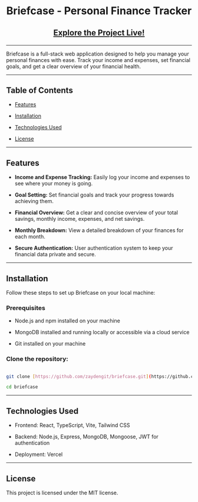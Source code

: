 <h1 align="center">Briefcase - Personal Finance Tracker</h1>


<h2 align="center">

  <a href="https://briefcasebudgeting.vercel.app/">Explore the Project Live!</a>

</h2>


---

Briefcase is a full-stack web application designed to help you manage your personal finances with ease. Track your income and expenses, set financial goals, and get a clear overview of your financial health.

---


## Table of Contents


- [Features](#features)

- [Installation](#installation)

- [Technologies Used](#technologies-used)

- [License](#license)


---


## Features


- **Income and Expense Tracking:** Easily log your income and expenses to see where your money is going.

- **Goal Setting:** Set financial goals and track your progress towards achieving them.

- **Financial Overview:** Get a clear and concise overview of your total savings, monthly income, expenses, and net savings.

- **Monthly Breakdown:** View a detailed breakdown of your finances for each month.

- **Secure Authentication:** User authentication system to keep your financial data private and secure.


---


## Installation


Follow these steps to set up Briefcase on your local machine:


### Prerequisites


- Node.js and npm installed on your machine

- MongoDB installed and running locally or accessible via a cloud service

- Git installed on your machine


### Clone the repository:


```bash

git clone [https://github.com/zaydengit/briefcase.git](https://github.com/zaydengit/briefcase.git)

cd briefcase
```

---


## Technologies Used


- Frontend: React, TypeScript, Vite, Tailwind CSS

- Backend: Node.js, Express, MongoDB, Mongoose, JWT for authentication

- Deployment: Vercel


---


## License

This project is licensed under the MIT license.
